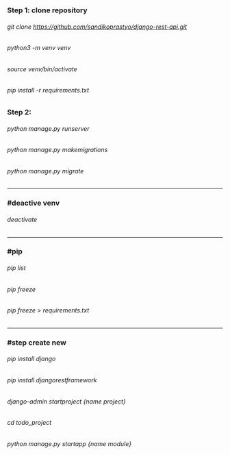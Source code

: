 ### Step 1: clone repository

###### git clone https://github.com/sandikoprastyo/django-rest-api.git

###### python3 -m venv venv

###### source venv/bin/activate

###### pip install -r requirements.txt

### Step 2:

###### python manage.py runserver

###### python manage.py makemigrations

###### python manage.py migrate

----------------------------------------------------------------

### #deactive venv

###### deactivate

----------------------------------------------------------------

### #pip

###### pip list

###### pip freeze

###### pip freeze > requirements.txt

----------------------------------------------------------------

### #step create new

###### pip install django

###### pip install djangorestframework

###### django-admin startproject {name project}

###### cd todo_project

###### python manage.py startapp {name module}
